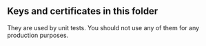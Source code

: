 ## Keys and certificates in this folder ##
They are used by unit tests. You should not use any of them for any production purposes. 
